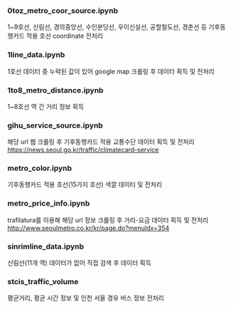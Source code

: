 ### 0toz_metro_coor_source.ipynb
 1~9호선, 신림선, 경의중앙선, 수인분당선, 우이신설선, 공할철도선, 경춘선 등 기후동행카드 적용 호선 coordinate 전처리

### 1line_data.ipynb
1호선 데이터 중 누락된 값이 있어 google map 크롤링 후 데이터 획득 및 전처리

### 1to8_metro_distance.ipynb
1~8호선 역 간 거리 정보 획득

### gihu_service_source.ipynb
해당 url 웹 크롤링 후 기후동행카드 적용 교통수단 데이터 획득 및 전처리
https://news.seoul.go.kr/traffic/climatecard-service

### metro_color.ipynb
기후동행카드 적용 호선(15가지 호선) 색깔 데이터 및 전처리

### metro_price_info.ipynb
trafilatura를 이용해 해당 url 정보 크롤링 후 거리-요금 데이터 획득 및 전처리
http://www.seoulmetro.co.kr/kr/page.do?menuIdx=354

### sinrimline_data.ipynb
신림선(11개 역) 데이터가 없어 직접 검색 후 데이터 획득 

### stcis_traffic_volume
평균거리, 평균 시간 정보 및 인천 서울 경유 버스 정보 전처리
